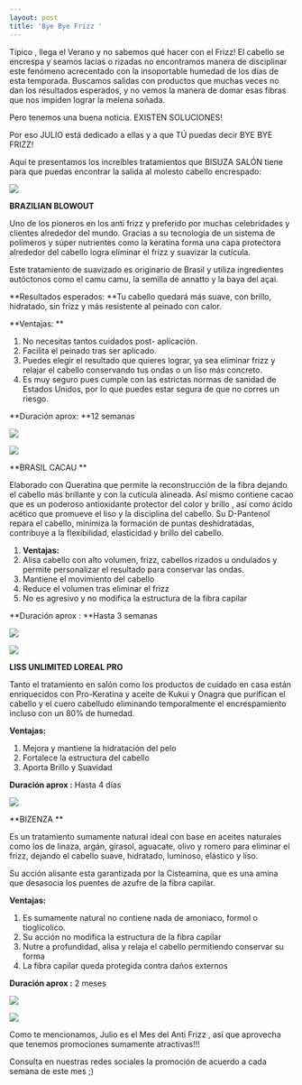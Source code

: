 ```yaml
---
layout: post
title: 'Bye Bye Frizz '
---
```

Típico , llega el Verano y no sabemos qué hacer con el Frizz! El cabello se encrespa y seamos lacias o rizadas no encontramos manera de disciplinar  este fenómeno acrecentado con la insoportable humedad de los días de esta temporada. Buscamos salidas con productos que muchas veces no dan los resultados esperados, y no vemos la manera de domar esas fibras que nos impiden lograr la melena soñada.

Pero tenemos una buena noticia. EXISTEN SOLUCIONES!

Por eso JULIO está dedicado a ellas y a que TÚ puedas decir BYE BYE FRIZZ!

Aquí te presentamos los increíbles tratamientos que BISUZA SALÓN tiene para que puedas encontrar la salida al molesto cabello encrespado:

![](/img/uploads/byefrizz.jpg)

**BRAZILIAN BLOWOUT**

Uno de los pioneros en los anti frizz y preferido por muchas celebridades y clientes alrededor del mundo. Gracias a su tecnología de un sistema de polímeros y súper nutrientes  como la keratina  forma una capa protectora alrededor del cabello logra eliminar el frizz y suavizar la cutícula. 

Este tratamiento de suavizado es originario de Brasil y utiliza ingredientes autóctonos como el camu camu, la semilla de annatto y la baya del açai. 

**Resultados esperados: **Tu cabello quedará más suave, con brillo, hidratado, sin frizz y más resistente al peinado con calor.

**Ventajas: **

1. No necesitas tantos cuidados post- aplicación. 
2. Facilita el peinado tras ser aplicado.  
3. Puedes elegir el resultado que quieres lograr, ya sea eliminar frizz  y relajar el cabello conservando tus ondas o un liso más concreto. 
4. Es muy seguro pues cumple con las estrictas normas de sanidad de Estados Unidos, por lo que puedes estar segura de que no corres un riesgo. 

**Duración aprox: **12 semanas

![](/img/uploads/brasilianblowout.jpg)

![](/img/uploads/antesydespuesok.jpg)

**BRASIL CACAU **

Elaborado con Queratina que permite la reconstrucción de la fibra dejando el cabello más brillante y con la cutícula alineada. Así mismo contiene cacao que es un poderoso antioxidante protector del color y brillo , así como ácido acético que promueve el liso y la disciplina del cabello. Su D-Pantenol repara el cabello, minimiza la formación de puntas deshidratadas, contribuye a la flexibilidad, elasticidad y brillo del cabello.

1. **Ventajas:**
2. Alisa  cabello con alto volumen, frizz, cabellos rizados u ondulados y permite personalizar el resultado para conservar las ondas.
3. Mantiene el movimiento del cabello
4. Reduce el volumen tras eliminar el frizz
5. No es agresivo y no modifica la estructura de la fibra capilar

**Duración aprox : **Hasta 3 semanas 

![](/img/uploads/brasilcacau.jpg)

![](/img/uploads/antesydespuesbrasilcacau.jpg)

**LISS UNLIMITED LOREAL PRO**

Tanto el tratamiento en salón como los productos de cuidado en casa están enriquecidos con Pro-Keratina y aceite de Kukui y Onagra que purifican el cabello y el cuero cabelludo eliminando temporalmente el encrespamiento incluso con un 80% de humedad. 

**Ventajas:**

1. Mejora y mantiene la hidratación del pelo
2. Fortalece la estructura del cabello
3. Aporta Brillo y Suavidad 

**Duración aprox :** Hasta 4 días

![](/img/uploads/lissunlimited.jpg)



**BIZENZA **

Es un tratamiento sumamente natural ideal con base en aceites naturales como los de linaza, argán, girasol, aguacate, olivo y romero para eliminar el frizz, dejando el cabello suave, hidratado, luminoso, elástico y liso.

Su acción alisante esta garantizada por la Cisteamina, que es una amina que desasocia los puentes de azufre de la fibra capilar.

**Ventajas:**

1. Es sumamente natural no contiene nada de amoniaco, formol o tioglicolico.
2. Su acción no modifica la estructura de la fibra capilar
3. Nutre a profundidad, alisa y relaja el cabello permitiendo conservar su forma
4. La fibra capilar queda protegida contra daños externos

**Duración aprox :** 2 meses 

![](/img/uploads/bizenza.jpg)

![](/img/uploads/antesydespuesbizenza.jpg)

Como te mencionamos, Julio es el Mes del Anti Frizz , así que aprovecha que tenemos promociones sumamente atractivas!!!

Consulta en nuestras redes sociales la promoción de acuerdo a cada semana de este mes ;)
